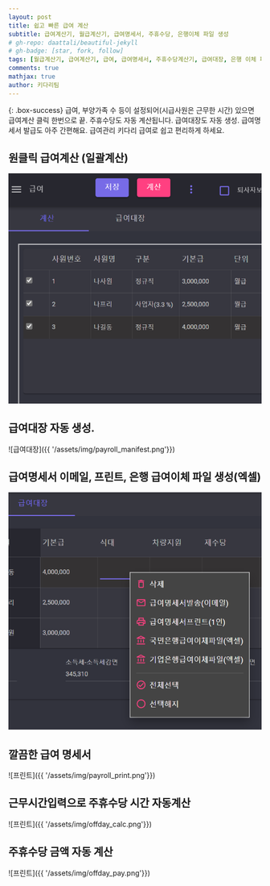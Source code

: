 ```yaml
---
layout: post
title: 쉽고 빠른 급여 계산
subtitle: 급여계산기, 월급계산기, 급여명세서, 주휴수당, 은행이체 파일 생성  
# gh-repo: daattali/beautiful-jekyll
# gh-badge: [star, fork, follow]
tags: [월급계산기, 급여계산기, 급여, 급여명세서, 주휴수당계산기, 급여대장, 은행 이체 파일]
comments: true
mathjax: true 
author: 키다리팀
---
```


{: .box-success}
급여, 부양가족 수 등이 설정되어(시급사원은 근무한 시간) 있으면 급여계산 클릭 한번으로 끝. 주휴수당도 자동 계산됩니다.  급여대장도 자동 생성.
급여명세서 발급도 아주 간편해요.  급여관리 키다리 급여로 쉽고 편리하게 하세요. 

## 원클릭 급여계산 (일괄계산)

![원클릭 급여계산](/assets/img/payrollcalc.png)

## 급여대장 자동 생성.

![급여대장]({{ '/assets/img/payroll_manifest.png'}})

## 급여명세서 이메일, 프린트, 은행 급여이체 파일 생성(엑셀)

![기타기능](/assets/img/payrolletc_features.png)

## 깔끔한 급여 명세서

![프린트]({{ '/assets/img/payroll_print.png'}})

## 근무시간입력으로 주휴수당 시간 자동계산

![프린트]({{ '/assets/img/offday_calc.png'}})

## 주휴수당 금액 자동 계산

![프린트]({{ '/assets/img/offday_pay.png'}})

<!--
## Here is a secondary heading

[This is a link to a different site](https://deanattali.com/) and [this is a link to a section inside this page](#local-urls).

Here's a table:

| Number | Next number | Previous number |
| :------ |:--- | :--- |
| Five | Six | Four |
| Ten | Eleven | Nine |
| Seven | Eight | Six |
| Two | Three | One |

You can use [MathJax](https://www.mathjax.org/) to write LaTeX expressions. For example:
When \\(a \ne 0\\), there are two solutions to \\(ax^2 + bx + c = 0\\) and they are $$x = {-b \pm \sqrt{b^2-4ac} \over 2a}.$$

How about a yummy crepe?

![Crepe](https://beautifuljekyll.com/assets/img/crepe.jpg)

It can also be centered!

![Crepe](https://beautifuljekyll.com/assets/img/crepe.jpg){: .mx-auto.d-block :}

Here's a code chunk:

~~~
var foo = function(x) {
  return(x + 5);
}
foo(3)
~~~

And here is the same code with syntax highlighting:

```javascript
var foo = function(x) {
  return(x + 5);
}
foo(3)
```

And here is the same code yet again but with line numbers:

{% highlight javascript linenos %}
var foo = function(x) {
  return(x + 5);
}
foo(3)
{% endhighlight %}

## Boxes
You can add notification, warning and error boxes like this:

### Notification

{: .box-note}
**Note:** This is a notification box.

### Warning

{: .box-warning}
**Warning:** This is a warning box.

### Error

{: .box-error}
**Error:** This is an error box.

## Local URLs in project sites {#local-urls}

When hosting a *project site* on GitHub Pages (for example, `https://USERNAME.github.io/MyProject`), URLs that begin with `/` and refer to local files may not work correctly due to how the root URL (`/`) is interpreted by GitHub Pages. You can read more about it [in the FAQ](https://beautifuljekyll.com/faq/#links-in-project-page). To demonstrate the issue, the following local image will be broken **if your site is a project site:**

![Crepe](/assets/img/crepe.jpg)

If the above image is broken, then you'll need to follow the instructions [in the FAQ](https://beautifuljekyll.com/faq/#links-in-project-page). Here is proof that it can be fixed:

![Crepe]({{ '/assets/img/crepe.jpg' | relative_url }})

-->
